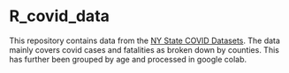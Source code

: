 # R_covid_data

This repository contains data from the [NY State COVID Datasets](https://health.data.ny.gov/browse?tags=covid-19). The data mainly covers covid cases and fatalities as broken down by counties. This has further been grouped by age and processed in google colab.
